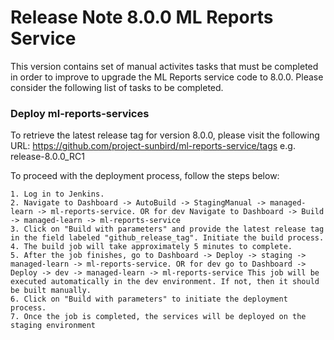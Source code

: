 # Release Note 8.0.0 ML Reports Service

This version contains set of manual activites tasks that must be completed in order to improve to upgrade the ML Reports service code to 8.0.0. Please consider the following list of tasks to be completed.

### Deploy ml-reports-services

To retrieve the latest release tag for version 8.0.0, please visit the following URL: https://github.com/project-sunbird/ml-reports-service/tags e.g. release-8.0.0_RC1

To proceed with the deployment process, follow the steps below:

    1. Log in to Jenkins.
    2. Navigate to Dashboard -> AutoBuild -> StagingManual -> managed-learn -> ml-reports-service. OR for dev Navigate to Dashboard -> Build -> managed-learn -> ml-reports-service
    3. Click on "Build with parameters" and provide the latest release tag in the field labeled "github_release_tag". Initiate the build process.
    4. The build job will take approximately 5 minutes to complete.
    5. After the job finishes, go to Dashboard -> Deploy -> staging -> managed-learn -> ml-reports-service. OR for dev go to Dashboard -> Deploy -> dev -> managed-learn -> ml-reports-service This job will be executed automatically in the dev environment. If not, then it should be built manually.
    6. Click on "Build with parameters" to initiate the deployment process.
    7. Once the job is completed, the services will be deployed on the staging environment
